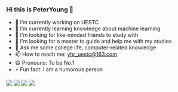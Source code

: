 ### Hi this is PeterYoung 👋






- 🔭 I’m currently working on UESTC
- 🌱 I’m currently learning knowledge about machine learning
- 👯 I'm looking for like-minded friends to study with
- 🤔 I'm looking for a master to guide and help me with my studies
- 💬 Ask me some college life, computer-related knowledge
- 📫 How to reach me: yhr_uestc@163.com
- 😄 Pronouns: To be No.1
- ⚡ Fun fact: I am a humorous person

![](https://img.shields.io/badge/Hard-Working-informational)
![](https://img.shields.io/badge/-And-ff69b4)
![](https://img.shields.io/badge/Happy-Everyday-success)
![](https://image.flaticon.com/icons/svg/30/30544.svg)
